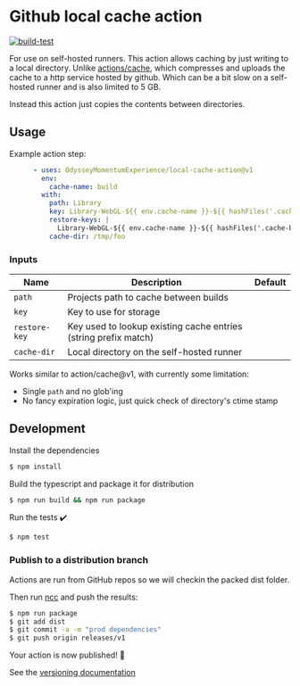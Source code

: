 # Github local cache action

[![build-test](https://github.com/jor-rit/local-cache-action/actions/workflows/test.yml/badge.svg)](https://github.com/jor-rit/local-cache-action/actions/workflows/test.yml)

For use on self-hosted runners. This action allows caching by just writing to a local directory.
Unlike [actions/cache](https://github.com/actions/cache), 
which compresses and uploads the cache to a http service hosted by github. 
Which can be a bit slow on a self-hosted runner and is also limited to 5 GB.

Instead this action just copies the contents between directories.


## Usage

Example action step:

```yaml
      - uses: OdysseyMomentumExperience/local-cache-action@v1
        env:
          cache-name: build
        with:
          path: Library
          key: Library-WebGL-${{ env.cache-name }}-${{ hashFiles('.cache-base') }}-${{ hashFiles('.cache-version') }}
          restore-keys: |
            Library-WebGL-${{ env.cache-name }}-${{ hashFiles('.cache-base') }}-
          cache-dir: /tmp/foo
```

### Inputs

| Name | Description | Default |
| --- | --- | --- |
| `path` | Projects path to cache between builds | |
| `key` | Key to use for storage | |
| `restore-key` | Key used to lookup existing cache entries (string prefix match) | |
| `cache-dir` | Local directory on the self-hosted runner | |

Works similar to action/cache@v1, with currently some limitation:
 - Single `path` and no glob'ing
 - No fancy expiration logic, just quick check of directory's ctime stamp



## Development


Install the dependencies  
```bash
$ npm install
```

Build the typescript and package it for distribution
```bash
$ npm run build && npm run package
```

Run the tests :heavy_check_mark:
```bash
$ npm test
```

### Publish to a distribution branch

Actions are run from GitHub repos so we will checkin the packed dist folder. 

Then run [ncc](https://github.com/zeit/ncc) and push the results:
```bash
$ npm run package
$ git add dist
$ git commit -a -m "prod dependencies"
$ git push origin releases/v1
```

Your action is now published! :rocket: 

See the [versioning documentation](https://github.com/actions/toolkit/blob/master/docs/action-versioning.md)

